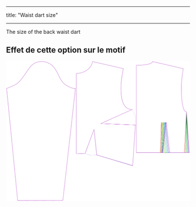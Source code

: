 - - -
title: "Waist dart size"
- - -

The size of the back waist dart

## Effet de cette option sur le motif

![Cette image montre l'effet de cette option en superposant plusieurs variantes qui ont une valeur différente pour cette option](breanna_waistdartsize_sample.svg "Effet de cette option sur le modèle")
